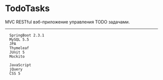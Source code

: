 # TodoTasks
MVC RESTful вэб-приложение управления TODO задачами.
_______________________________________

      SpringBoot 2.3.1
      MySQL 5.5
      JPA
      Thymeleaf
      JUnit 5
      Mockito
      
      JavaScript
      jQuery
      CSS 5

